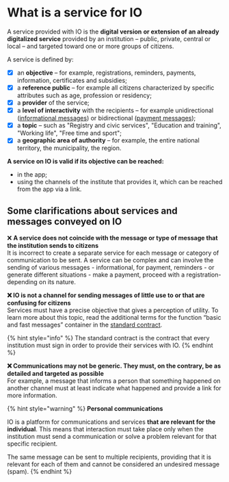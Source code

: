 # What is a service for IO

A service provided with IO is the **digital version** **or extension of an already digitalized service** provided by an institution – public, private, central or local – and targeted toward one or more groups of citizens.

A service is defined by:

* [x] an **objective** – for example, registrations, reminders, payments, information, certificates and subsidies;
* [x] a **reference public** – for example all citizens characterized by specific attributes such as age, profession or residency;
* [x] a **provider** of the service;
* [x] a **level of interactivity** with the recipients – for example unidirectional ([informational messages](../what-a-service-can-do-with-io/sending-messages/informational-messages.md)) or bidirectional ([payment messages](https://github.com/pagopa/devportal-docs/blob/docs/from-gitbook/docs/UPXI5qlLme7xci8KwDxf/che-cosa-puo-fare-un-servizio-su-io/inviare-messaggi/messaggi-che-veicolano-un-pagamento/README.md));
* [x] a **topic** – such as "Registry and civic services", "Education and training", "Working life", "Free time and sport";
* [x] a **geographic area of authority** – for example, the entire national territory, the municipality, the region.

**A service on IO is valid if its objective can be reached:**

* in the app;
* using the channels of the institute that provides it, which can be reached from the app via a link.

## Some clarifications about services and messages conveyed on IO

❌ **A service does not coincide with the message or type of message that the institution sends to citizens**\
It is incorrect to create a separate service for each message or category of communication to be sent. A service can be complex and can involve the sending of various messages - informational, for payment, reminders - or generate different situations - make a payment, proceed with a registration- depending on its nature.

**❌ IO is not a channel for sending messages of little use to or that are confusing for citizens**\
Services must have a precise objective that gives a perception of utility. To learn more about this topic, read the additional terms for the function “basic and fast messages” container in the [standard contract](http://127.0.0.1:5000/o/KXYtsf32WSKm6ga638R3/s/O7clRJB6pY0VI5sEBF8J/).

{% hint style="info" %}
The standard contract is the contract that every institution must sign in order to provide their services with IO.
{% endhint %}

**❌ Communications may not be generic. They must, on the contrary, be as detailed and targeted as possible**\
For example, a message that informs a person that something happened on another channel must at least indicate what happened and provide a link for more information.

{% hint style="warning" %}
**Personal communications**

IO is a platform for communications and services **that are relevant for the individual**. This means that interaction must take place only when the institution must send a communication or solve a problem relevant for that specific recipient.

The same message can be sent to multiple recipients, providing that it is relevant for each of them and cannot be considered an undesired message (spam).
{% endhint %}
